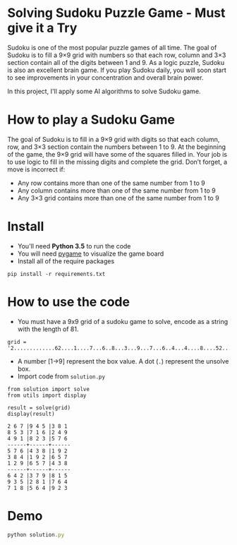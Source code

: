 # Solving Sudoku Puzzle Game - Must give it a Try
Sudoku is one of the most popular puzzle games of all time. The goal of Sudoku is to fill a 9×9 grid with numbers so that each row, column and 3×3 section contain all of the digits between 1 and 9. As a logic puzzle, Sudoku is also an excellent brain game. If you play Sudoku daily, you will soon start to see improvements in your concentration and overall brain power.

In this project, I'll apply some AI algorithms to solve Sudoku game.

# How to play a Sudoku Game
The goal of Sudoku is to fill in a 9×9 grid with digits so that each column, row, and 3×3 section contain the numbers between 1 to 9. At the beginning of the game, the 9×9 grid will have some of the squares filled in. Your job is to use logic to fill in the missing digits and complete the grid. Don’t forget, a move is incorrect if:

- Any row contains more than one of the same number from 1 to 9
- Any column contains more than one of the same number from 1 to 9
- Any 3×3 grid contains more than one of the same number from 1 to 9

# Install
- You'll need **Python 3.5** to run the code
- You will need [pygame](https://www.pygame.org/) to visualize the game board
- Install all of the require packages
```
pip install -r requirements.txt
```

# How to use the code
- You must have a 9x9 grid of a sudoku game to solve, encode as a string with the length of 81.
```
grid = '2.............62....1....7...6..8...3...9...7...6..4...4....8....52.............3'
```
- A number [1->9] represent the box value. A dot (`.`) represent the unsolve box.
- Import code from `solution.py`
```
from solution import solve
from utils import display

result = solve(grid)
display(result)

2 6 7 |9 4 5 |3 8 1
8 5 3 |7 1 6 |2 4 9
4 9 1 |8 2 3 |5 7 6
------+------+------
5 7 6 |4 3 8 |1 9 2
3 8 4 |1 9 2 |6 5 7
1 2 9 |6 5 7 |4 3 8
------+------+------
6 4 2 |3 7 9 |8 1 5
9 3 5 |2 8 1 |7 6 4
7 1 8 |5 6 4 |9 2 3
```
# Demo
```javascript
python solution.py
```
